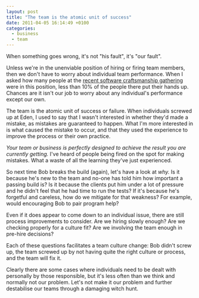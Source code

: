 ```yaml
---
layout: post
title: "The team is the atomic unit of success"
date: 2011-04-05 16:14:49 +0100
categories:
  - business
  - team
---
```

When something goes wrong, it's not "his fault", it's "our fault".

Unless we're in the unenviable position of hiring or firing team members, then we don't have to worry about individual team performance. When I asked how many people at the [recent software craftsmanship gathering](http://lanyrd.com/2011/how-can-craftsmanship-move-the-industry-forwards/) were in this position, less than 10% of the people there put their hands up. Chances are it isn't our job to worry about any individual's performance except our own.

The team is the atomic unit of success or failure. When individuals screwed up at Eden, I used to say that I wasn't interested in whether they'd made a mistake, as mistakes are guaranteed to happen. What I'm more interested in is what caused the mistake to occur, and that they used the experience to improve the process or their own practice.

_Your team or business is perfectly designed to achieve the result you are currently getting._ I've heard of people being fired on the spot for making mistakes. What a waste of all the learning they've just experienced.

So next time Bob breaks the build (again), let's have a look at _why._ Is it because he's new to the team and no-one has told him how important a passing build is? Is it because the clients put him under a lot of pressure and he didn't feel that he had time to run the tests? If it's because he's forgetful and careless, how do we mitigate for that weakness? For example, would encouraging Bob to pair program help?

Even if it does appear to come down to an individual issue, there are still process improvements to consider. Are we hiring slowly enough? Are we checking properly for a culture fit? Are we involving the team enough in pre-hire decisions?

Each of these questions facilitates a team culture change: Bob didn't screw up, the team screwed up by not having quite the right culture or process, and the team will fix it.

Clearly there are some cases where individuals need to be dealt with personally by those responsible, but it's less often than we think and normally not our problem. Let's not make it our problem and further destabilise our teams through a damaging witch hunt.
